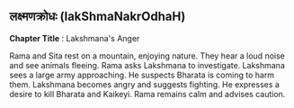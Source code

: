 ## लक्ष्मणक्रोधः (lakShmaNakrOdhaH)
**Chapter Title** : Lakshmana's Anger

Rama and Sita rest on a mountain, enjoying nature. They hear a loud noise and see animals fleeing. Rama asks Lakshmana to investigate. Lakshmana sees a large army approaching. He suspects Bharata is coming to harm them. Lakshmana becomes angry and suggests fighting. He expresses a desire to kill Bharata and Kaikeyi. Rama remains calm and advises caution.